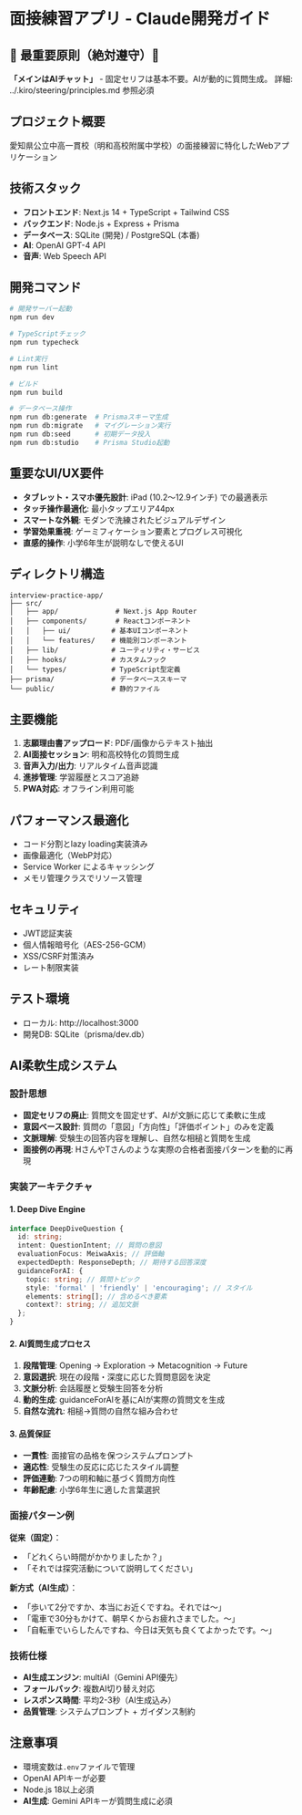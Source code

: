 # 面接練習アプリ - Claude開発ガイド

## 🚨 最重要原則（絶対遵守）🚨
**「メインはAIチャット」** - 固定セリフは基本不要。AIが動的に質問生成。
詳細: ../.kiro/steering/principles.md 参照必須

## プロジェクト概要
愛知県公立中高一貫校（明和高校附属中学校）の面接練習に特化したWebアプリケーション

## 技術スタック
- **フロントエンド**: Next.js 14 + TypeScript + Tailwind CSS
- **バックエンド**: Node.js + Express + Prisma
- **データベース**: SQLite (開発) / PostgreSQL (本番)
- **AI**: OpenAI GPT-4 API
- **音声**: Web Speech API

## 開発コマンド
```bash
# 開発サーバー起動
npm run dev

# TypeScriptチェック
npm run typecheck

# Lint実行
npm run lint

# ビルド
npm run build

# データベース操作
npm run db:generate  # Prismaスキーマ生成
npm run db:migrate   # マイグレーション実行
npm run db:seed      # 初期データ投入
npm run db:studio    # Prisma Studio起動
```

## 重要なUI/UX要件
- **タブレット・スマホ優先設計**: iPad (10.2〜12.9インチ) での最適表示
- **タッチ操作最適化**: 最小タップエリア44px
- **スマートな外観**: モダンで洗練されたビジュアルデザイン
- **学習効果重視**: ゲーミフィケーション要素とプログレス可視化
- **直感的操作**: 小学6年生が説明なしで使えるUI

## ディレクトリ構造
```
interview-practice-app/
├── src/
│   ├── app/              # Next.js App Router
│   ├── components/       # Reactコンポーネント
│   │   ├── ui/          # 基本UIコンポーネント
│   │   └── features/    # 機能別コンポーネント
│   ├── lib/             # ユーティリティ・サービス
│   ├── hooks/           # カスタムフック
│   └── types/           # TypeScript型定義
├── prisma/              # データベーススキーマ
└── public/              # 静的ファイル
```

## 主要機能
1. **志願理由書アップロード**: PDF/画像からテキスト抽出
2. **AI面接セッション**: 明和高校特化の質問生成
3. **音声入力/出力**: リアルタイム音声認識
4. **進捗管理**: 学習履歴とスコア追跡
5. **PWA対応**: オフライン利用可能

## パフォーマンス最適化
- コード分割とlazy loading実装済み
- 画像最適化（WebP対応）
- Service Worker によるキャッシング
- メモリ管理クラスでリソース管理

## セキュリティ
- JWT認証実装
- 個人情報暗号化（AES-256-GCM）
- XSS/CSRF対策済み
- レート制限実装

## テスト環境
- ローカル: http://localhost:3000
- 開発DB: SQLite（prisma/dev.db）

## AI柔軟生成システム

### 設計思想
- **固定セリフの廃止**: 質問文を固定せず、AIが文脈に応じて柔軟に生成
- **意図ベース設計**: 質問の「意図」「方向性」「評価ポイント」のみを定義
- **文脈理解**: 受験生の回答内容を理解し、自然な相槌と質問を生成
- **面接例の再現**: HさんやTさんのような実際の合格者面接パターンを動的に再現

### 実装アーキテクチャ

#### 1. Deep Dive Engine
```typescript
interface DeepDiveQuestion {
  id: string;
  intent: QuestionIntent; // 質問の意図
  evaluationFocus: MeiwaAxis; // 評価軸
  expectedDepth: ResponseDepth; // 期待する回答深度
  guidanceForAI: {
    topic: string; // 質問トピック
    style: 'formal' | 'friendly' | 'encouraging'; // スタイル
    elements: string[]; // 含めるべき要素
    context?: string; // 追加文脈
  };
}
```

#### 2. AI質問生成プロセス
1. **段階管理**: Opening → Exploration → Metacognition → Future
2. **意図選択**: 現在の段階・深度に応じた質問意図を決定
3. **文脈分析**: 会話履歴と受験生回答を分析
4. **動的生成**: guidanceForAIを基にAIが実際の質問文を生成
5. **自然な流れ**: 相槌→質問の自然な組み合わせ

#### 3. 品質保証
- **一貫性**: 面接官の品格を保つシステムプロンプト
- **適応性**: 受験生の反応に応じたスタイル調整
- **評価連動**: 7つの明和軸に基づく質問方向性
- **年齢配慮**: 小学6年生に適した言葉選択

### 面接パターン例

**従来（固定）**：
- 「どれくらい時間がかかりましたか？」
- 「それでは探究活動について説明してください」

**新方式（AI生成）**：
- 「歩いて2分ですか、本当にお近くですね。それでは〜」
- 「電車で30分もかけて、朝早くからお疲れさまでした。〜」
- 「自転車でいらしたんですね、今日は天気も良くてよかったです。〜」

### 技術仕様
- **AI生成エンジン**: multiAI（Gemini API優先）
- **フォールバック**: 複数AI切り替え対応
- **レスポンス時間**: 平均2-3秒（AI生成込み）
- **品質管理**: システムプロンプト + ガイダンス制約

## 注意事項
- 環境変数は`.env`ファイルで管理
- OpenAI APIキーが必要
- Node.js 18以上必須
- **AI生成**: Gemini APIキーが質問生成に必須